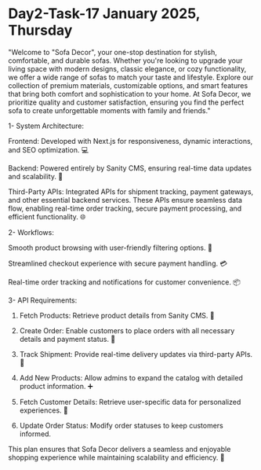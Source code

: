 # Day2-Task-17 January 2025, Thursday

"Welcome to "Sofa Decor", your one-stop destination for stylish, comfortable, and durable sofas. Whether you're looking to upgrade your living space with modern designs, classic elegance, or cozy functionality, we offer a wide range of sofas to match your taste and lifestyle. Explore our collection of premium materials, customizable options, and smart features that bring both comfort and sophistication to your home. At Sofa Decor, we prioritize quality and customer satisfaction, ensuring you find the perfect sofa to create unforgettable moments with family and friends." 

1- System Architecture:

Frontend: Developed with Next.js for responsiveness, dynamic interactions, and SEO optimization. 💻

Backend: Powered entirely by Sanity CMS, ensuring real-time data updates and scalability. 🔧

Third-Party APIs: Integrated APIs for shipment tracking, payment gateways, and other essential backend services. These APIs ensure seamless data flow, enabling real-time order tracking, secure payment processing, and efficient functionality. 🌐



2- Workflows:

Smooth product browsing with user-friendly filtering options. 🛒

Streamlined checkout experience with secure payment handling. 💳

Real-time order tracking and notifications for customer convenience. 📦



3- API Requirements:

1) Fetch Products: Retrieve product details from Sanity CMS. 📑

2) Create Order: Enable customers to place orders with all necessary details and payment status. 📝

3) Track Shipment: Provide real-time delivery updates via third-party APIs. 🚚

3) Add New Products: Allow admins to expand the catalog with detailed product information. ➕

4) Fetch Customer Details: Retrieve user-specific data for personalized experiences. 👤

5) Update Order Status: Modify order statuses to keep customers informed. 

This plan ensures that Sofa Decor delivers a seamless and enjoyable shopping experience while maintaining scalability and efficiency. 💼

